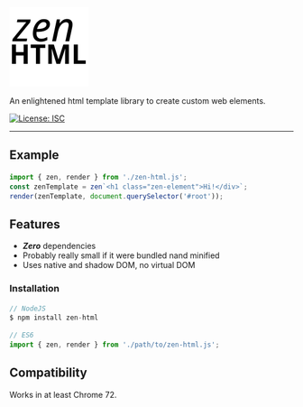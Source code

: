 <img alt="zen-HTML" width="140" src="https://github.com/jorsi/zen-html/raw/master/docs/zen-html.svg?sanitize=true">

An enlightened html template library to create custom web elements.

[![License: ISC](https://img.shields.io/badge/License-ISC-yellow.svg)](https://opensource.org/licenses/ISC)
- - -

## Example

```js
import { zen, render } from './zen-html.js';
const zenTemplate = zen`<h1 class="zen-element">Hi!</div>`;
render(zenTemplate, document.querySelector('#root'));
```

## Features

  * ***Zero*** dependencies
  * Probably really small if it were bundled nand minified
  * Uses native and shadow DOM, no virtual DOM

### Installation

```js
// NodeJS
$ npm install zen-html
```
```js
// ES6
import { zen, render } from './path/to/zen-html.js';
```

## Compatibility

Works in at least Chrome 72.